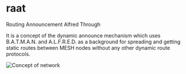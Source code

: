 # raat
Routing Announcement Alfred Through

It is a concept of the dynamic announce mechanism which uses B.A.T.M.A.N. and A.L.F.R.E.D. as a background for spreading and getting static routes between MESH nodes without any other dynamic route protocols.

![Concept of network](https://github.com/nickbash11/raat/blob/main/raat-network.png)
